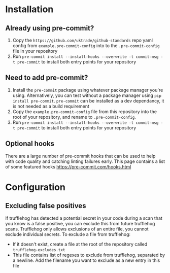 # Installation

## Already using pre-commit?

1. Copy the `https://github.com/uktrade/github-standards` repo yaml config from `example.pre-commit-config` into to the `.pre-commit-config` file in your repository
1. Run `pre-commit install --install-hooks --overwrite -t commit-msg -t pre-commit` to install both entry points for your repository

## Need to add pre-commit?

1. Install the `pre-commit` package using whatever package manager you're using. Alternatively, you can test without a package manager using `pip install pre-commit`. `pre-commit` can be installed as a dev dependancy, it is not needed as a build requirement
1. Copy the `example.pre-commit-config` file from this repository into the root of your repository, and rename to `.pre-commit-config`.
1. Run `pre-commit install --install-hooks --overwrite -t commit-msg -t pre-commit` to install both entry points for your repository

## Optional hooks

There are a large number of pre-commit hooks that can be used to help with code quality and catching linting failures early. This page contains a list of some featured hooks https://pre-commit.com/hooks.html

# Configuration

## Excluding false positives

If trufflehog has detected a potential secret in your code during a scan that you know is a false positive, you can exclude this from future trufflehog scans. Trufflehog only allows exclusions of an entire file, you cannot exclude individual secrets. To exclude a file from trufflehog:

- If it doesn't exist, create a file at the root of the repository called `trufflehog-excludes.txt`
- This file contains list of regexes to exclude from trufflehog, separated by a newline. Add the filename you want to exclude as a new entry in this file
